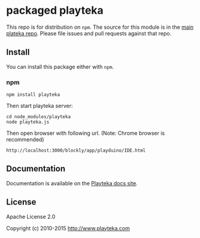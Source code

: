 # packaged playteka

This repo is for distribution on `npm`. The source for this module is in the
[main plateka repo](https://github.com/playteka/playteka/).
Please file issues and pull requests against that repo.

## Install

You can install this package either with `npm`.

### npm

```shell
npm install playteka
```

Then start playteka server:

```shell
cd node_modules/playteka
node playteka.js
```

Then open browser with following url.
(Note: Chrome browser is recommended)

```url
http://localhost:3000/blockly/app/playduino/IDE.html
```

## Documentation

Documentation is available on the
[Playteka docs site](http://www.playteka.com/).

## License

Apache License 2.0

Copyright (c) 2010-2015 http://www.playteka.com

